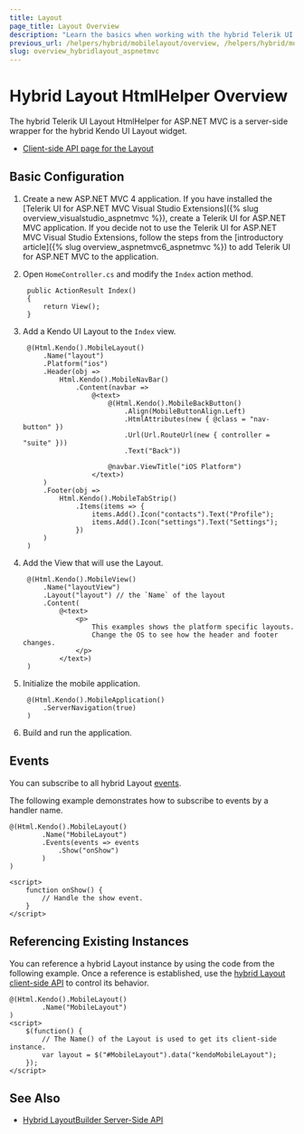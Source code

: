 ```yaml
---
title: Layout
page_title: Layout Overview
description: "Learn the basics when working with the hybrid Telerik UI Layout HtmlHelper for ASP.NET MVC."
previous_url: /helpers/hybrid/mobilelayout/overview, /helpers/hybrid/mobilelayout
slug: overview_hybridlayout_aspnetmvc
---
```


# Hybrid Layout HtmlHelper Overview

The hybrid Telerik UI Layout HtmlHelper for ASP.NET MVC is a server-side wrapper for the hybrid Kendo UI Layout widget.

* [Client-side API page for the Layout](https://docs.telerik.com/kendo-ui/api/javascript/mobile/ui/layout)

## Basic Configuration

1. Create a new ASP.NET MVC 4 application. If you have installed the [Telerik UI for ASP.NET MVC Visual Studio Extensions]({% slug overview_visualstudio_aspnetmvc %}), create a Telerik UI for ASP.NET MVC application. If you decide not to use the Telerik UI for ASP.NET MVC Visual Studio Extensions, follow the steps from the [introductory article]({% slug overview_aspnetmvc6_aspnetmvc %}) to add Telerik UI for ASP.NET MVC to the application.
1. Open `HomeController.cs` and modify the `Index` action method.

        public ActionResult Index()
        {
            return View();
        }

1. Add a Kendo UI Layout to the `Index` view.

        @(Html.Kendo().MobileLayout()
            .Name("layout")
            .Platform("ios")
            .Header(obj =>
                Html.Kendo().MobileNavBar()
                    .Content(navbar =>
                        @<text>
                            @(Html.Kendo().MobileBackButton()
                                .Align(MobileButtonAlign.Left)
                                .HtmlAttributes(new { @class = "nav-button" })
                                .Url(Url.RouteUrl(new { controller = "suite" }))
                                .Text("Back"))

                            @navbar.ViewTitle("iOS Platform")
                        </text>)
            )
            .Footer(obj =>
                Html.Kendo().MobileTabStrip()
                    .Items(items => {
                        items.Add().Icon("contacts").Text("Profile");
                        items.Add().Icon("settings").Text("Settings");
                    })
            )
        )

1. Add the View that will use the Layout.

        @(Html.Kendo().MobileView()
            .Name("layoutView")
            .Layout("layout") // the `Name` of the layout
            .Content(
                @<text>
                    <p>
                        This examples shows the platform specific layouts.
                        Change the OS to see how the header and footer changes.
                    </p>
                </text>)
        )

1. Initialize the mobile application.

        @(Html.Kendo().MobileApplication()
            .ServerNavigation(true)
        )

1. Build and run the application.

## Events

You can subscribe to all hybrid Layout [events](https://docs.telerik.com/kendo-ui/api/javascript/mobile/ui/layout#events).

The following example demonstrates how to subscribe to events by a handler name.

    @(Html.Kendo().MobileLayout()
            .Name("MobileLayout")
            .Events(events => events
                .Show("onShow")
            )
    )

    <script>
        function onShow() {
            // Handle the show event.
        }
    </script>

## Referencing Existing Instances

You can reference a hybrid Layout instance by using the code from the following example. Once a reference is established, use the [hybrid Layout client-side API](https://docs.telerik.com/kendo-ui/api/javascript/mobile/ui/layout) to control its behavior.

    @(Html.Kendo().MobileLayout()
            .Name("MobileLayout")
    )
    <script>
        $(function() {
            // The Name() of the Layout is used to get its client-side instance.
            var layout = $("#MobileLayout").data("kendoMobileLayout");
        });
    </script>

## See Also

* [Hybrid LayoutBuilder Server-Side API](https://docs.telerik.com/aspnet-mvc/api/Kendo.Mvc.UI.Fluent/MobileLayoutBuilder)
